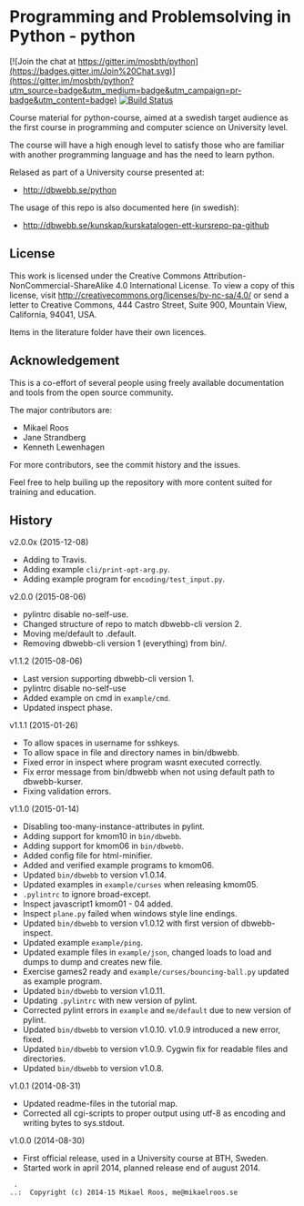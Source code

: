 Programming and Problemsolving in Python - python
===================

[![Join the chat at https://gitter.im/mosbth/python](https://badges.gitter.im/Join%20Chat.svg)](https://gitter.im/mosbth/python?utm_source=badge&utm_medium=badge&utm_campaign=pr-badge&utm_content=badge)
[![Build Status](https://travis-ci.org/mosbth/python.svg)](https://travis-ci.org/mosbth/python)

Course material for python-course, aimed at a swedish target audience as the first course in programming and computer science on University level.

The course will have a high enough level to satisfy those who are familiar with another programming language and has the need to learn python.

Relased as part of a University course presented at:

* http://dbwebb.se/python

The usage of this repo is also documented here (in swedish):

* http://dbwebb.se/kunskap/kurskatalogen-ett-kursrepo-pa-github



License
-------------------

This work is licensed under the Creative Commons Attribution-NonCommercial-ShareAlike 4.0 International License. To view a copy of this license, visit http://creativecommons.org/licenses/by-nc-sa/4.0/ or send a letter to Creative Commons, 444 Castro Street, Suite 900, Mountain View, California, 94041, USA.

Items in the literature folder have their own licences.



Acknowledgement
-------------------

This is a co-effort of several people using freely available documentation and tools from the open source community.

The major contributors are:

* Mikael Roos
* Jane Strandberg
* Kenneth Lewenhagen

For more contributors, see the commit history and the issues.

Feel free to help builing up the repository with more content suited for training and education.



History
-------------------

v2.0.0x (2015-12-08)

* Adding to Travis.
* Adding example `cli/print-opt-arg.py`.
* Adding example program for `encoding/test_input.py`.


v2.0.0 (2015-08-06)

* pylintrc disable no-self-use.
* Changed structure of repo to match dbwebb-cli version 2.
* Moving me/default to .default.
* Removing dbwebb-cli version 1 (everything) from bin/.


v1.1.2 (2015-08-06)

* Last version supporting dbwebb-cli version 1.
* pylintrc disable no-self-use
* Added example on cmd in `example/cmd`.
* Updated inspect phase.


v1.1.1 (2015-01-26)

* To allow spaces in username for sshkeys.
* To allow space in file and directory names in bin/dbwebb.
* Fixed error in inspect where program wasnt executed correctly.
* Fix error message from bin/dbwebb when not using default path to dbwebb-kurser.
* Fixing validation errors.


v1.1.0 (2015-01-14)

* Disabling too-many-instance-attributes in pylint.
* Adding support for kmom10 in `bin/dbwebb`.
* Adding support for kmom06 in `bin/dbwebb`.
* Added config file for html-minifier.
* Added and verified example programs to kmom06.
* Updated `bin/dbwebb` to version v1.0.14.
* Updated examples in `example/curses` when releasing kmom05.
* `.pylintrc` to ignore broad-except.
* Inspect javascript1 kmom01 - 04 added.
* Inspect `plane.py` failed when windows style line endings.
* Updated `bin/dbwebb` to version v1.0.12 with first version of dbwebb-inspect.
* Updated example `example/ping`.
* Updated example files in `example/json`, changed loads to load and dumps to dump and creates new file.
* Exercise games2 ready and `example/curses/bouncing-ball.py` updated as example program.
* Updated `bin/dbwebb` to version v1.0.11.
* Updating `.pylintrc` with new version of pylint.
* Corrected pylint errors in `example` and `me/default` due to new version of pylint.
* Updated `bin/dbwebb` to version v1.0.10. v1.0.9 introduced a new error, fixed.
* Updated `bin/dbwebb` to version v1.0.9. Cygwin fix for readable files and directories.
* Updated `bin/dbwebb` to version v1.0.8.


v1.0.1 (2014-08-31)

* Updated readme-files in the tutorial map.
* Corrected all cgi-scripts to proper output using utf-8 as encoding and writing bytes to sys.stdout.


v1.0.0 (2014-08-30)

* First official release, used in a University course at BTH, Sweden.
* Started work in april 2014, planned release end of august 2014.



```
 .
..:  Copyright (c) 2014-15 Mikael Roos, me@mikaelroos.se
```
